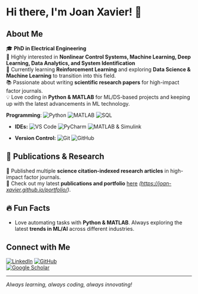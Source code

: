 # Hi there, I'm Joan Xavier! 👋

##  About Me

🎓 **PhD in Electrical Engineering**  
👀 Highly interested in **Nonlinear Control Systems, Machine Learning, Deep Learning, Data Analytics, and System Identification**  
🤖 Currently learning **Reinforcement Learning** and exploring **Data Science & Machine Learning** to transition into this field.  
📚 Passionate about writing **scientific research papers** for high-impact factor journals.  
💡 Love coding in **Python & MATLAB** for ML/DS-based projects and keeping up with the latest advancements in ML technology.  

 **Programming**: ![Python](https://img.shields.io/badge/Python-3776AB?style=for-the-badge&logo=python&logoColor=white) ![MATLAB](https://img.shields.io/badge/MATLAB-0076A8?style=for-the-badge&logo=mathworks&logoColor=white) ![SQL](https://img.shields.io/badge/SQL-CC2927?style=for-the-badge&logo=microsoftsqlserver&logoColor=white)  

- **IDEs:**  ![VS Code](https://img.shields.io/badge/VS%20Code-007ACC?style=for-the-badge&logo=visualstudiocode&logoColor=white) ![PyCharm](https://img.shields.io/badge/PyCharm-000000?style=for-the-badge&logo=pycharm&logoColor=white)  ![MATLAB & Simulink](https://img.shields.io/badge/MATLAB%20&%20Simulink-0076A8?style=for-the-badge&logo=mathworks&logoColor=white)  

- **Version Control:**  ![Git](https://img.shields.io/badge/Git-F05032?style=for-the-badge&logo=git&logoColor=white) ![GitHub](https://img.shields.io/badge/GitHub-181717?style=for-the-badge&logo=github&logoColor=white)  

## 📖 Publications & Research
🔬 Published multiple **science citation-indexed research articles** in high-impact factor journals.  
📑 Check out my latest **publications and portfolio** [here](#) *(https://joan-xavier.github.io/portfolio/)*.  

## 🔥 Fun Facts
- Love automating tasks with **Python & MATLAB**.  Always exploring the latest **trends in ML/AI** across different industries.


## Connect with Me
[![LinkedIn](https://img.shields.io/badge/LinkedIn-Connect-blue?style=for-the-badge&logo=linkedin)](https://www.linkedin.com/in/joan-of-arc-xavier-59a660277/) 
[![GitHub](https://img.shields.io/badge/GitHub-Follow-black?style=for-the-badge&logo=github)](https://github.com/joan-xavier)  
[![Google Scholar](https://img.shields.io/badge/Google%20Scholar-My%20Research-blue?style=for-the-badge&logo=googlescholar)](https://scholar.google.com/citations?user=your-id)  

---

*Always learning, always coding, always innovating!*


<!---
joan-xavier/joan-xavier is a ✨ special ✨ repository because its `README.md` (this file) appears on your GitHub profile.
You can click the Preview link to take a look at your changes.
--->
